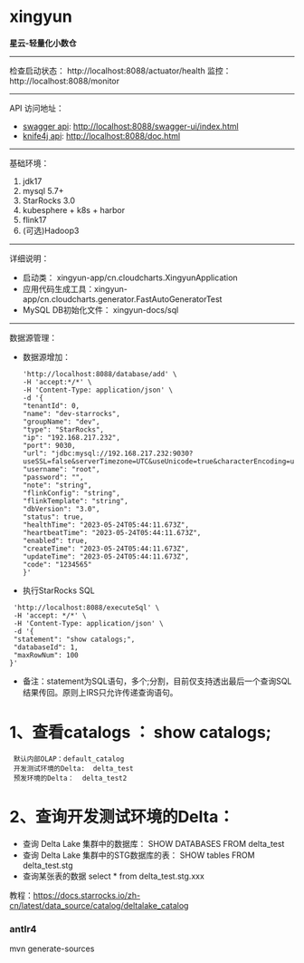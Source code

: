 # xingyun

**星云-轻量化小数仓**

----
检查启动状态：
http://localhost:8088/actuator/health
监控：
http://localhost:8088/monitor

----

API 访问地址：

- [swagger api](http://localhost:8088/swagger-ui/index.html): [http://localhost:8088/swagger-ui/index.html](http://localhost:8088/swagger-ui/index.html)
- [knife4j api](http://localhost:8088/doc.html): [http://localhost:8088/doc.html](http://localhost:8088/doc.html)

----

基础环境：

1. jdk17
2. mysql 5.7+
3. StarRocks 3.0
4. kubesphere + k8s + harbor
5. flink17
6. (可选)Hadoop3

----
详细说明：

- 启动类： xingyun-app/cn.cloudcharts.XingyunApplication
- 应用代码生成工具：xingyun-app/cn.cloudcharts.generator.FastAutoGeneratorTest
- MySQL DB初始化文件： xingyun-docs/sql

----
数据源管理：

- 数据源增加：

  ```` curl -X 'POST' \
  'http://localhost:8088/database/add' \
  -H 'accept:*/*' \
  -H 'Content-Type: application/json' \
  -d '{
  "tenantId": 0,
  "name": "dev-starrocks",
  "groupName": "dev",
  "type": "StarRocks",
  "ip": "192.168.217.232",
  "port": 9030,
  "url": "jdbc:mysql://192.168.217.232:9030?useSSL=false&serverTimezone=UTC&useUnicode=true&characterEncoding=utf8&allowMultiQueries=true",
  "username": "root",
  "password": "",
  "note": "string",
  "flinkConfig": "string",
  "flinkTemplate": "string",
  "dbVersion": "3.0",
  "status": true,
  "healthTime": "2023-05-24T05:44:11.673Z",
  "heartbeatTime": "2023-05-24T05:44:11.673Z",
  "enabled": true,
  "createTime": "2023-05-24T05:44:11.673Z",
  "updateTime": "2023-05-24T05:44:11.673Z",
  "code": "1234565"
  }' 
  
- 执行StarRocks SQL
 ````curl -X 'POST' \
  'http://localhost:8088/executeSql' \
  -H 'accept: */*' \
  -H 'Content-Type: application/json' \
  -d '{
  "statement": "show catalogs;",
  "databaseId": 1,
  "maxRowNum": 100
}'
````

- 备注：statement为SQL语句，多个;分割，目前仅支持透出最后一个查询SQL结果传回。原则上IRS只允许传递查询语句。

# 1、查看catalogs ： show catalogs;
     默认内部OLAP：default_catalog
     开发测试环境的Delta:  delta_test
     预发环境的Delta：  delta_test2

# 2、查询开发测试环境的Delta：
 - 查询 Delta Lake 集群中的数据库：
   SHOW DATABASES FROM delta_test
- 查询 Delta Lake 集群中的STG数据库的表： 
   SHOW tables FROM delta_test.stg
- 查询某张表的数据
   select * from delta_test.stg.xxx


教程：https://docs.starrocks.io/zh-cn/latest/data_source/catalog/deltalake_catalog



### antlr4 
mvn generate-sources




